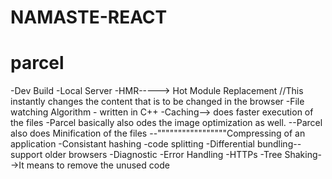 # NAMASTE-REACT


# parcel
-Dev Build 
-Local Server
-HMR-----> Hot Module Replacement //This instantly changes the content that is to be changed in the browser
-File watching Algorithm - written in C++
-Caching--> does faster execution of the files
-Parcel basically also odes the image optimization as well.
--Parcel also does Minification of the files
--"""""""""""""""""Compressing of an application
-Consistant hashing
-code splitting
-Differential bundling--support older browsers
-Diagnostic
-Error Handling
-HTTPs
-Tree Shaking-->It means to remove the  unused code

